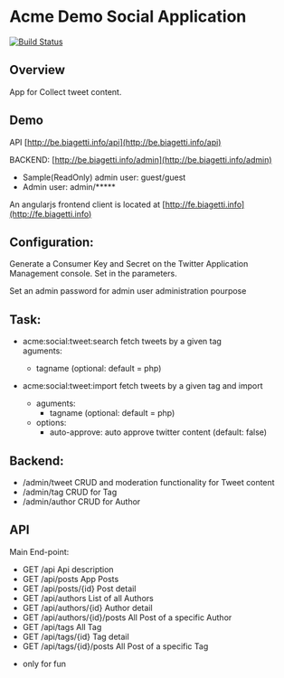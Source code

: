 
# Acme Demo Social Application

[![Build Status](https://api.travis-ci.org/mbiagetti/acme-social-backend.png)](http://travis-ci.org/mbiagetti/acme-social-backend)


## Overview

App for Collect tweet content.


## Demo

API [http://be.biagetti.info/api](http://be.biagetti.info/api)

BACKEND: [http://be.biagetti.info/admin](http://be.biagetti.info/admin)

- Sample(ReadOnly) admin user: guest/guest
- Admin user: admin/*****

An angularjs frontend client is located at [http://fe.biagetti.info](http://fe.biagetti.info)


## Configuration:

Generate a Consumer Key and Secret on the Twitter Application Management console.
Set in the parameters.

Set an admin password for admin user administration pourpose

## Task:

- acme:social:tweet:search   fetch tweets by a given tag   
  aguments: 
  - tagname (optional: default = php)

- acme:social:tweet:import  fetch tweets by a given tag and import
  - aguments: 
    - tagname (optional: default = php)
  - options:
    - auto-approve: auto approve twitter content (default: false)


## Backend:

- /admin/tweet CRUD and moderation functionality for Tweet content
- /admin/tag CRUD  for Tag
- /admin/author CRUD for Author

## API

Main End-point:

- GET    /api                       Api description
- GET    /api/posts				   App Posts
- GET    /api/posts/{id}            Post detail
- GET    /api/authors               List of all Authors
- GET    /api/authors/{id}          Author detail
- GET    /api/authors/{id}/posts    All Post of a specific Author
- GET    /api/tags                  All Tag
- GET    /api/tags/{id}             Tag detail
- GET    /api/tags/{id}/posts       All Post of a specific Tag



* only for fun
